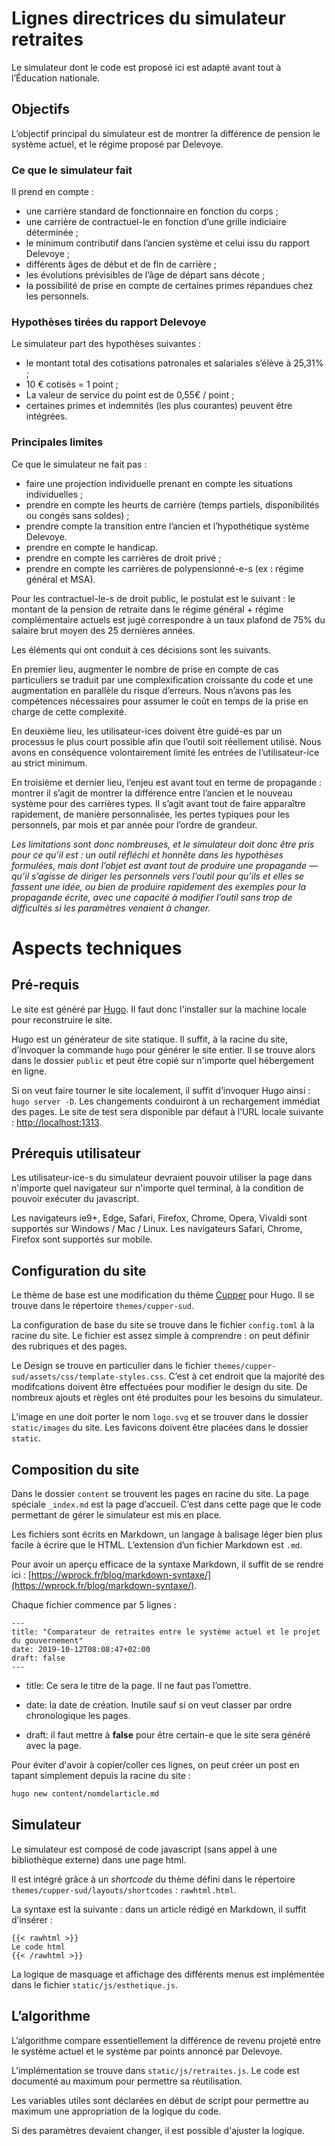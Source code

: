 # Lignes directrices du simulateur retraites

Le simulateur dont le code est proposé ici est adapté avant tout à l’Éducation nationale.



## Objectifs

L’objectif principal du simulateur est de montrer la différence de pension le système actuel, et le régime proposé par Delevoye.



### Ce que le simulateur fait

Il prend en compte :

- une carrière standard de fonctionnaire en fonction du corps ;
- une carrière de contractuel-le en fonction d’une grille indiciaire déterminée ;
- le minimum contributif dans l’ancien système et celui issu du rapport Delevoye ;
- différents âges de début et de fin de carrière ;
- les évolutions prévisibles de l’âge de départ sans décote ;
- la possibilité de prise en compte de certaines primes répandues chez les personnels.



### Hypothèses tirées du rapport Delevoye

Le simulateur part des hypothèses suivantes :

- le montant total des cotisations patronales et salariales s’élève à 25,31% ;
- 10 € cotisés = 1 point ;
- La valeur de service du point est de 0,55€ / point ;
- certaines primes et indemnités (les plus courantes) peuvent être intégrées.



### Principales limites

Ce que le simulateur ne fait pas :

- faire une projection individuelle prenant en compte les situations individuelles ;
- prendre en compte les heurts de carrière (temps partiels, disponibilités ou congés sans soldes) ;
- prendre compte la transition entre l’ancien et l’hypothétique système Delevoye.
- prendre en compte le handicap.
- prendre en compte les carrières de droit privé ;
- prendre en compte les carrières de polypensionné-e-s (ex : régime général et MSA).

Pour les contractuel-le-s de droit public, le postulat est le suivant : le montant de la pension de retraite dans le régime général + régime complémentaire actuels est jugé correspondre à un taux plafond de 75% du salaire brut moyen des 25 dernières années.



Les éléments qui ont conduit à ces décisions sont les suivants.

En premier lieu, augmenter le nombre de prise en compte de cas particuliers se traduit par une complexification croissante du code et une augmentation en parallèle du risque d’erreurs.  Nous n’avons pas les compétences nécessaires pour assumer le coût en temps de la prise en charge de cette complexité.

En deuxième lieu, les utilisateur-ices doivent être guidé-es par un processus le plus court possible afin que l’outil soit réellement utilisé. Nous avons en conséquence volontairement limité les entrées de l’utilisateur-ice au strict minimum.

En troisième et dernier lieu, l’enjeu est avant tout en terme de propagande : montrer il s’agit de montrer la différence entre l’ancien et le nouveau système pour des carrières types. Il s’agit avant tout de faire apparaître rapidement, de manière personnalisée, les pertes typiques pour les personnels, par mois et par année pour l’ordre de grandeur.



*Les limitations sont donc nombreuses, et le simulateur doit donc être pris pour ce qu’il est : un outil réfléchi et honnête dans les hypothèses formulées, mais dont l’objet est avant tout de produire une propagande — qu’il s’agisse de diriger les personnels vers l’outil pour qu’ils et elles se fassent une idée, ou bien de produire rapidement des exemples pour la propagande écrite, avec une capacité à modifier l’outil sans trop de difficultés si les paramètres venaient à changer.*







# Aspects techniques

## Pré-requis

Le site est généré par [Hugo](https://gohugo.io). Il faut donc l'installer sur la machine locale pour reconstruire le site.

Hugo est un générateur de site statique. Il suffit, à la racine du site, d’invoquer la commande `hugo` pour générer le site entier. Il se trouve alors dans le dossier `public` et peut être copié sur n'importe quel hébergement en ligne.

Si on veut faire tourner le site localement, il suffit d’invoquer Hugo ainsi : `hugo server -D`. Les changements conduiront à un rechargement immédiat des pages. Le site de test sera disponible par défaut à l’URL locale suivante : [http://localhost:1313](http://localhost:1313).

## Prérequis utilisateur

Les utilisateur-ice-s du simulateur devraient pouvoir utiliser la page dans n'importe quel navigateur sur n'importe quel terminal, à la condition de pouvoir exécuter du javascript.

Les navigateurs ie9+, Edge, Safari, Firefox, Chrome, Opera, Vivaldi sont supportés sur Windows / Mac / Linux. Les navigateurs Safari, Chrome, Firefox sont supportés sur mobile.

## Configuration du site

Le thème de base est une modification du thème [Cupper](https://themes.gohugo.io/cupper-hugo-theme/) pour Hugo. Il se trouve dans le répertoire `themes/cupper-sud`.

La configuration de base du site se trouve dans le fichier `config.toml` à la racine du site. Le fichier est assez simple à comprendre : on peut définir des rubriques et des pages.

Le Design se trouve en particulier dans le fichier `themes/cupper-sud/assets/css/template-styles.css`. C’est à cet endroit que la majorité des modifcations doivent être effectuées pour modifier le design du site. De nombreux ajouts et règles ont été produites pour les besoins du simulateur.

L’image en une doit porter le nom `logo.svg` et se trouver dans le dossier `static/images` du site. Les favicons doivent être placées dans le dossier `static`.

## Composition du site

Dans le dossier `content` se trouvent les pages en racine du site. La page spéciale `_index.md` est la page d’accueil. C’est dans cette page que le code permettant de gérer le simulateur est mis en place.

Les fichiers sont écrits en Markdown, un langage à balisage léger bien plus facile à écrire que le HTML. L’extension d’un fichier Markdown est `.md`.

Pour avoir un aperçu efficace de la syntaxe Markdown, il suffit de se rendre ici : [https://wprock.fr/blog/markdown-syntaxe/](https://wprock.fr/blog/markdown-syntaxe/).

Chaque fichier commence par 5 lignes :

```
---
title: "Comparateur de retraites entre le système actuel et le projet du gouvernement"
date: 2019-10-12T08:08:47+02:00
draft: false
---
```

- title: Ce sera le titre de la page. Il ne faut pas l’omettre.

- date: la date de création.  Inutile sauf si on veut classer par ordre chronologique les pages.

- draft: il faut mettre à **false** pour être certain-e que le site sera généré avec la page.

Pour éviter d'avoir à copier/coller ces lignes, on peut créer un post en tapant simplement depuis la racine du site :

```sh
hugo new content/nomdelarticle.md
```

## Simulateur

Le simulateur est composé de code javascript (sans appel à une bibliothèque externe) dans une page html.

Il est intégré grâce à un *shortcode* du thème défini dans le répertoire `themes/cupper-sud/layouts/shortcodes` : `rawhtml.html`.

La syntaxe est la suivante : dans un article rédigé en Markdown, il suffit d’insérer :

```
{{< rawhtml >}}
Le code html
{{< /rawhtml >}}
```

La logique de masquage et affichage des différents menus est implémentée dans le fichier `static/js/esthetique.js`.

## L’algorithme

L’algorithme compare essentiellement la différence de revenu projeté entre le système actuel et le système par points annoncé par Delevoye.

L’implémentation se trouve dans `static/js/retraites.js`. Le code est documenté au maximum pour permettre sa réutilisation.

Les variables utiles sont déclarées en début de script pour permettre au maximum une appropriation de la logique du code.

Si des paramètres devaient changer, il est possible d'ajuster la logique.

